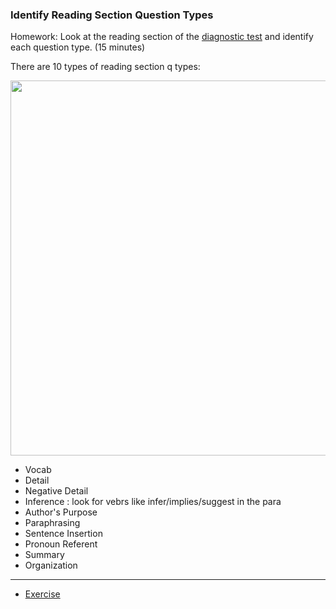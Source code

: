 ### Identify Reading Section Question Types

Homework: Look at the reading section of the [diagnostic test](https://github.com/napsterhopes/English_Competency/blob/main/TOEFL/Diagnostic%2BTest.pdf) and identify each question type. (15 minutes)

There are 10 types of reading section q types:

<img src="https://user-images.githubusercontent.com/12064832/203116346-f31ad056-0969-459c-9315-b6865a6cbd22.png" width=600 />

- Vocab
- Detail
- Negative Detail
- Inference : look for vebrs like infer/implies/suggest in the para
- Author's Purpose
- Paraphrasing
- Sentence Insertion
- Pronoun Referent
- Summary
- Organization

---

- [Exercise](https://github.com/napsterhopes/English_Competency/blob/main/TOEFL/01.Reading_Section/Homework%2BReading%2BSection.pdf)

